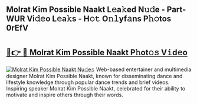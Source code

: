## Molrat Kim Possible Naakt L𝚎a𝚔ed N𝚞𝚍e - Part-WUR Vi𝚍𝚎o L𝚎a𝚔s - H𝚘𝚝 O𝚗𝚕yf𝚊ns P𝚑𝚘tos 0rEfV

# <h2><a href="http://kff7wzg.oniu.top/?m=Molrat+Kim+Possible+Naakt">🔗👉 🔴 Molrat Kim Possible Naakt P𝚑ot𝚘𝚜 V𝚒d𝚎o</a></h2>

[![Molrat Kim Possible Naakt Nu𝚍e𝚜](https://i.imgur.com/0qMVB7G.gif)](http://kff7wzg.oniu.top/?m=Molrat+Kim+Possible+Naakt)
Web-based entertainer and multimedia designer Molrat Kim Possible Naakt, known for disseminating dance and lifestyle knowledge through popular dance trends and brief videos. Inspiring speaker Molrat Kim Possible Naakt, celebrated for their ability to motivate and inspire others through their words.  
